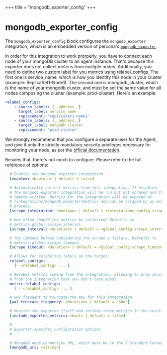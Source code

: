 +++
title = "mongodb_exporter_config"
+++

# mongodb_exporter_config

The `mongodb_exporter_config` block configures the `mongodb_exporter` integration, which is an embedded version of percona's [`mongodb_exporter`](https://github.com/percona/mongodb_exporter).

In order for this integration to work prorperly, you have to connect each node of your mongoDB cluster to an agent instance.
That's because this exporter does not collect metrics from multiple nodes.
Additionally, you need to define two custom label for you metrics using relabel_configs.
The first one is service_name, which is how you identify this node in your cluster (example: ReplicaSet1-Node1).
The second one is mongodb_cluster, which is the name of your mongodb cluster, and must be set the same value for all nodes composing the cluster (example: prod-cluster).
Here`s an example:

```yaml
relabel_configs:
    - source_labels: [__address__]
      target_label: service_name
      replacement: 'replicaset1-node1'
    - source_labels: [__address__]
      target_label: mongodb_cluster
      replacement: 'prod-cluster'
```

We strongly recommend that you configure a separate user for the Agent, and give it only the strictly mandatory 
security privileges necessary for monitoring your node, as per the [official documentation](https://github.com/percona/mongodb_exporter#permissions).

Besides that, there's not much to configure. Please refer to the full reference of options:

```yaml
  # Enables the mongodb_exporter integration
  [enabled: <boolean> | default = false]

  # Automatically collect metrics from this integration. If disabled,
  # the mongodb_exporter integration will be run but not scraped and thus not
  # remote-written. Metrics for the integration will be exposed at
  # /integrations/mongodb_exporter/metrics and can be scraped by an external
  # process.
  [scrape_integration: <boolean> | default = <integrations_config.scrape_integrations>]

  # How often should the metrics be collected? Defaults to
  # metrics.global.scrape_interval.
  [scrape_interval: <duration> | default = <global_config.scrape_interval>]

  # The timeout before considering the scrape a failure. Defaults to
  # metrics.global.scrape_timeout.
  [scrape_timeout: <duration> | default = <global_config.scrape_timeout>]

  # Allows for relabeling labels on the target.
  relabel_configs:
    [- <relabel_config> ... ]

  # Relabel metrics coming from the integration, allowing to drop series
  # from the integration that you don't care about.
  metric_relabel_configs:
    [ - <relabel_config> ... ]

  # How frequent to truncate the WAL for this integration.
  [wal_truncate_frequency: <duration> | default = "60m"]

  # Monitor the exporter itself and include those metrics in the results.
  [include_exporter_metrics: <bool> | default = false]

  #
  # Exporter-specific configuration options
  #

  # MongoDB node connection URL, which must be in the [`Standard Connection String Format`](https://docs.mongodb.com/manual/reference/connection-string/#std-label-connections-standard-connection-string-format)
  [mongodb_uri: <string>]
```
